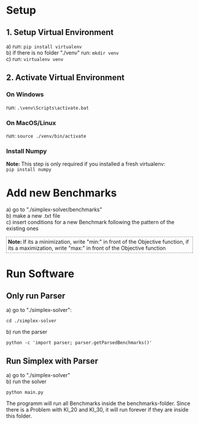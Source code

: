 # Setup

## 1. Setup Virtual Environment

a) run: `pip install virtualenv`<br>
b) if there is no folder "./venv" run: `mkdir venv`<br>
c) run: `virtualenv venv`<br>

## 2. Activate Virtual Environment

### On Windows

run: `.\venv\Scripts\activate.bat`

### On MacOS/Linux

run: `source ./venv/bin/activate`

### Install Numpy
<strong>Note: </strong>This step is only required if you installed a fresh virtualenv:<br> `pip install numpy`

# Add new Benchmarks

a) go to "./simplex-solver/benchmarks"<br>
b) make a new .txt file<br>
c) insert conditions for a new Benchmark following the pattern of the existing ones

<div style="border: 1px dashed grey; padding: 4px"><strong>Note: </strong>If its a minimization, write "min:" in front of the Objective function, if its a maximization, write "max:" in front of the Objective function</div>

# Run Software

## Only run Parser

a) go to "./simplex-solver":

```
cd ./simplex-solver
```

b) run the parser

```
python -c 'import parser; parser.getParsedBenchmarks()'
```

## Run Simplex with Parser

a) go to "./simplex-solver"<br>
b) run the solver

```
python main.py
```

The programm will run all Benchmarks inside the benchmarks-folder. Since there is a Problem with KI_20 and KI_30, it will run forever if they are inside this folder.
